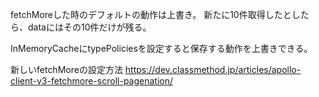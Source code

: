 fetchMoreした時のデフォルトの動作は上書き。
新たに10件取得したとしたら、dataにはその10件だけが残る。

InMemoryCacheにtypePoliciesを設定すると保存する動作を上書きできる。

新しいfetchMoreの設定方法
https://dev.classmethod.jp/articles/apollo-client-v3-fetchmore-scroll-pagenation/

